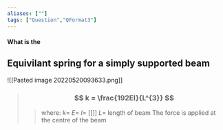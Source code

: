 ```yaml
---
aliases: [""]
tags: ["Question","QFormat3"]
---
```


#### What is the
## Equivilant spring for a simply supported beam

![[Pasted image 20220520093633.png]]

> ### $$ k = \frac{192EI}{L^{3}} $$ 
>> where:
>> $k=$ 
>> $E=$
>> $I=$ [[]]
>> $L=$ length of beam
>> The force is applied at the centre of the beam